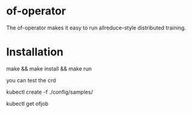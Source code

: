 # of-operator
The of-operator  makes it easy to run allreduce-style distributed training.
# Installation 
make && make install && make run

you can test the crd

kubectl create -f ./config/samples/

kubectl get ofjob



